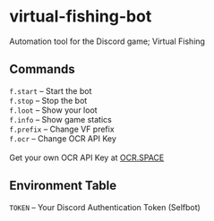 # virtual-fishing-bot
Automation tool for the Discord game; Virtual Fishing

## Commands

`f.start`	–	Start the bot<br>
`f.stop`	–	Stop the bot<br>
`f.loot`	–	Show your loot<br>
`f.info`	–	Show game statics<br>
`f.prefix`	–	Change VF prefix<br>
`f.ocr`		–	Change OCR API Key<br><br>
Get your own OCR API Key at [OCR.SPACE](https://eepurl.com/bOLOcf)

## Environment Table

`TOKEN`		–	Your Discord Authentication Token (Selfbot)
